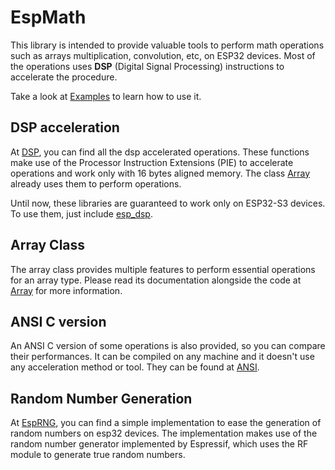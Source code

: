 # EspMath

This library is intended to provide valuable tools to perform math operations such as arrays multiplication, convolution, etc, on ESP32 devices. Most of the operations uses **DSP** (Digital Signal Processing) instructions to accelerate the procedure.

Take a look at [Examples](examples/test_bench/) to learn how to use it.

## DSP acceleration

At [DSP](src/dsp/), you can find all the dsp accelerated operations. These functions make use of the Processor Instruction Extensions (PIE) to accelerate operations and work only with 16 bytes aligned memory. The class [Array](src/esp_array.h) already uses them to perform operations.

Until now, these libraries are guaranteed to work only on ESP32-S3 devices. To use them, just include [esp_dsp](src/esp_dsp.h).

## Array Class

The array class provides multiple features to perform essential operations for an array type. Please read its documentation alongside the code at [Array](src/esp_array.h) for more information.

## ANSI C version

An ANSI C version of some operations is also provided, so you can compare their performances. It can be compiled on any machine and it doesn't use any acceleration method or tool. They can be found at [ANSI](src/ansi.h).

## Random Number Generation

At [EspRNG](src/esp_rng.h), you can find a simple implementation to ease the generation of random numbers on esp32 devices. The implementation makes use of the random number generator implemented by Espressif, which uses the RF module to generate true random numbers.
